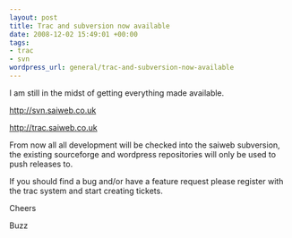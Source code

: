 ```yaml
--- 
layout: post
title: Trac and subversion now available
date: 2008-12-02 15:49:01 +00:00
tags: 
- trac
- svn
wordpress_url: general/trac-and-subversion-now-available
---
```

I am still in the midst of getting everything made available.

<a href=" http://svn.saiweb.co.uk">
http://svn.saiweb.co.uk</a>

<a href="http://trac.saiweb.co.uk">http://trac.saiweb.co.uk</a>

From now all all development will be checked into the saiweb subversion, the existing sourceforge and wordpress repositories will only be used to push releases to.

If you should find a bug and/or have a feature request please register with the trac system and start creating tickets.

Cheers


Buzz
